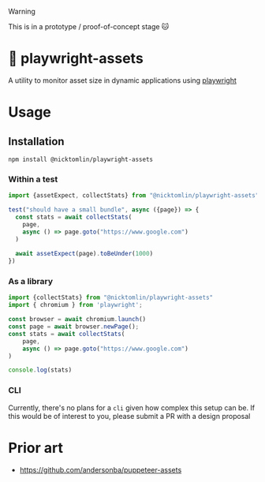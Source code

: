> [!WARNING]  
> This is in a prototype / proof-of-concept stage 🐱

🤖 playwright-assets
===

A utility to monitor asset size in dynamic applications using [playwright](https://playwright.dev/)

# Usage

## Installation

```
npm install @nicktomlin/playwright-assets
```

### Within a test

```typescript
import {assetExpect, collectStats} from "@nicktomlin/playwright-assets"

test("should have a small bundle", async ({page}) => {
  const stats = await collectStats(
    page,
    async () => page.goto("https://www.google.com")
  )
  
  await assetExpect(page).toBeUnder(1000)
})
```

### As a library

```typescript
import {collectStats} from "@nicktomlin/playwright-assets"
import { chromium } from 'playwright';

const browser = await chromium.launch()
const page = await browser.newPage();
const stats = await collectStats(
    page,
    async () => page.goto("https://www.google.com")
)

console.log(stats)
```

### CLI

Currently, there's no plans for a `cli` given how complex this setup can be. If this would be of interest to you, please submit a PR with a design proposal


# Prior art

- https://github.com/andersonba/puppeteer-assets

